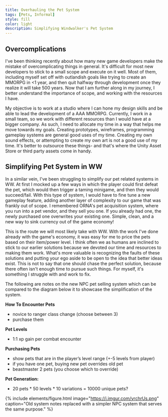 ```yaml
---
title: Overhauling the Pet System
tags: [Pets, Informal]
style: fill
color: light
description: Simplifying Windwalker's Pet System
---
```


## Overcomplications
I've been thinking recently about how many new game developers make the mistake of overcomplicating things in general. It's difficult for most new developers to stick to a small scope and execute on it well. Most of them, including myself set off with outlandish goals like trying to create an MMORPG in <1 year, and then quit halfway through development once they realize it will take 500 years. Now that I am further along in my journey, I better understand the importance of scope, and working with the resources I have.

My objective is to work at a studio where I can hone my design skills and be able to lead the development of a AAA MMORPG. Currently, I work in a small team, so we work with different resources than I would have at a bigger company. As such, I need to allocate my time in a way that helps me move towards my goals. Creating prototypes, wireframes, programming gameplay systems are general good uses of my time. Creating my own sound effects, or attempting to create my own art is not a good use of my time. It's better to outsource these things- and that's where the Unity Asset Store or third party assets come in handy. 

## Simplifying Pet System in WW
In a similar vein, I've been struggling to simplify our pet related systems in WW. At first I mocked up a few ways in which the player could first defeat the pet, which would then trigger a taming minigame, and then they would succeed/fail. With this type of system, I would have to fine tune a new gameplay feature, adding another layer of complexity to our game that was frankly out of scope. I remembered ORNA's pet acquisition system, where you run into a pet vendor, and they sell you one. If you already had one, the newly purchased one overwrites your existing one. Simple, clean, and a new way to sink currency out of the game economy!

This is the route we will most likely take with WW. With the work I've done already with the game's economy, it was easy for me to price the pets based on their item/power level. I think often we as humans are inclined to stick to our earlier solutions because we devoted our time and resources to making them work. What's more valuable is recognizing the faults of these solutions and putting your ego aside to be open to the idea that better ideas exist. This is not to say that one should chase the perfect solution, because there often isn't enough time to pursue such things. For myself, it's something I struggle with and work to fix.

The following are notes on the new NPC pet selling system which can be compared to the diagram below it to showcase the simplification of the system.

**How To Encounter Pets**
- novice to ranger class change (choose between 3)
- purchase them

**Pet Levels**
- 1:1 xp gain per combat encounter

**Purchasing Pets**
- show pets that are in the player’s level range (+-5 levels from player)
- if you have one pet, buying new pet overrides old pet
- beastmaster 2 pets (you choose which to override)

**Pet Generation:**
- 20 pets * 50 levels * 10 variations = 10000 unique pets?


{% include elements/figure.html image="https://i.imgur.com/yrchrUs.png" caption="Old system notes replaced with a simpler NPC system that serves the same purpose." %}


